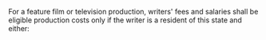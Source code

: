 For a feature film or television production, writers' fees and salaries shall be eligible production costs only if the writer is a resident of this state and either: